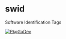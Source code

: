 # swid
Software Identification Tags

[![PkgGoDev](https://pkg.go.dev/badge/github.com/veraison/swid)](https://pkg.go.dev/github.com/veraison/swid)
